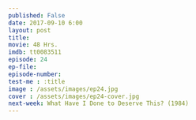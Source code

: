 ```yaml
---
published: False
date: 2017-09-10 6:00
layout: post
title: 
movie: 48 Hrs.
imdb: tt0083511
episode: 24
ep-file: 
episode-number: 
test-me : :title
image : /assets/images/ep24.jpg
cover : /assets/images/ep24-cover.jpg
next-week: What Have I Done to Deserve This? (1984)
---
```

